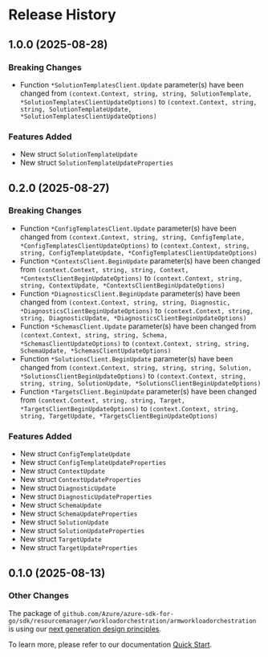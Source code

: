 # Release History

## 1.0.0 (2025-08-28)
### Breaking Changes

- Function `*SolutionTemplatesClient.Update` parameter(s) have been changed from `(context.Context, string, string, SolutionTemplate, *SolutionTemplatesClientUpdateOptions)` to `(context.Context, string, string, SolutionTemplateUpdate, *SolutionTemplatesClientUpdateOptions)`

### Features Added

- New struct `SolutionTemplateUpdate`
- New struct `SolutionTemplateUpdateProperties`


## 0.2.0 (2025-08-27)
### Breaking Changes

- Function `*ConfigTemplatesClient.Update` parameter(s) have been changed from `(context.Context, string, string, ConfigTemplate, *ConfigTemplatesClientUpdateOptions)` to `(context.Context, string, string, ConfigTemplateUpdate, *ConfigTemplatesClientUpdateOptions)`
- Function `*ContextsClient.BeginUpdate` parameter(s) have been changed from `(context.Context, string, string, Context, *ContextsClientBeginUpdateOptions)` to `(context.Context, string, string, ContextUpdate, *ContextsClientBeginUpdateOptions)`
- Function `*DiagnosticsClient.BeginUpdate` parameter(s) have been changed from `(context.Context, string, string, Diagnostic, *DiagnosticsClientBeginUpdateOptions)` to `(context.Context, string, string, DiagnosticUpdate, *DiagnosticsClientBeginUpdateOptions)`
- Function `*SchemasClient.Update` parameter(s) have been changed from `(context.Context, string, string, Schema, *SchemasClientUpdateOptions)` to `(context.Context, string, string, SchemaUpdate, *SchemasClientUpdateOptions)`
- Function `*SolutionsClient.BeginUpdate` parameter(s) have been changed from `(context.Context, string, string, string, Solution, *SolutionsClientBeginUpdateOptions)` to `(context.Context, string, string, string, SolutionUpdate, *SolutionsClientBeginUpdateOptions)`
- Function `*TargetsClient.BeginUpdate` parameter(s) have been changed from `(context.Context, string, string, Target, *TargetsClientBeginUpdateOptions)` to `(context.Context, string, string, TargetUpdate, *TargetsClientBeginUpdateOptions)`

### Features Added

- New struct `ConfigTemplateUpdate`
- New struct `ConfigTemplateUpdateProperties`
- New struct `ContextUpdate`
- New struct `ContextUpdateProperties`
- New struct `DiagnosticUpdate`
- New struct `DiagnosticUpdateProperties`
- New struct `SchemaUpdate`
- New struct `SchemaUpdateProperties`
- New struct `SolutionUpdate`
- New struct `SolutionUpdateProperties`
- New struct `TargetUpdate`
- New struct `TargetUpdateProperties`


## 0.1.0 (2025-08-13)
### Other Changes

The package of `github.com/Azure/azure-sdk-for-go/sdk/resourcemanager/workloadorchestration/armworkloadorchestration` is using our [next generation design principles](https://azure.github.io/azure-sdk/general_introduction.html).

To learn more, please refer to our documentation [Quick Start](https://aka.ms/azsdk/go/mgmt).